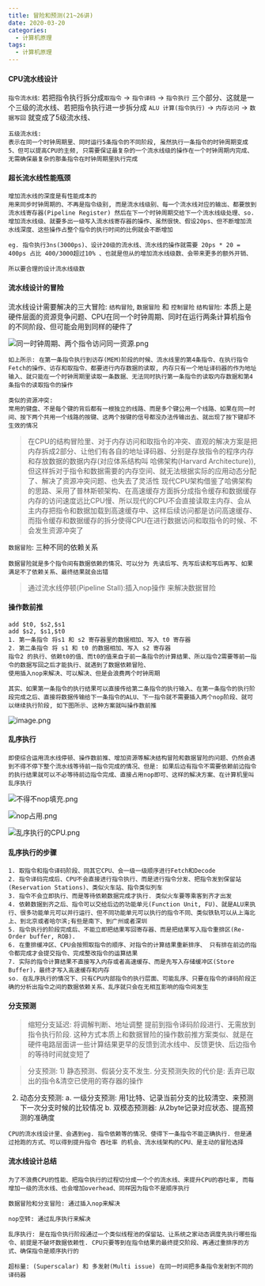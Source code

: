 ```yaml
---
title: 冒险和预测(21~26讲)
date: 2020-03-20
categories:
  - 计算机原理
tags:
  - 计算机原理
---
```

#### CPU流水线设计
`指令流水线`: 若把指令执行拆分成`取指令` -> `指令译码` -> `指令执行` 三个部分、这就是一个三级的流水线、若把指令执行进一步拆分成 `ALU
计算(指令执行)` -> `内存访问` -> `数据写回` 就变成了5级流水线、

```
五级流水线:
表示在同一个时钟周期里、同时运行5条指令的不同阶段, 虽然执行一条指令的时钟周期变成5、但可以提高CPU的主频, 只需要保证最复杂的一个流水线级的操作在一个时钟周期内完成、无需确保最复杂的那条指令在时钟周期里执行完成
```

#### 超长流水线性能瓶颈
```
增加流水线的深度是有性能成本的
用来同步时钟周期的、不再是指令级别, 而是流水线级别、每一个流水线对应的输出、都要放到流水线寄存器(Pipeline Register) 然后在下一个时钟周期交给下一个流水线级处理、so. 增加流水线级、就要多出一级写入流水线寄存器的操作、虽然很快、假设20ps、但不断增加流水线深度、这些操作占整个指令的执行时间的比例就会不断增加

eg. 指令执行3ns(3000ps)、设计20级的流水线、流水线的操作就需要 20ps * 20 = 400ps 占比 400/3000超过10% 、也就是但从的增加流水线级数、会带来更多的额外开销、

所以要合理的设计流水线级数
```

#### 流水线设计的冒险 
流水线设计需要解决的三大冒险: `结构冒险`, `数据冒险` 和 `控制冒险`
`结构冒险`: 本质上是硬件层面的资源竞争问题、CPU在同一个时钟周期、同时在运行两条计算机指令的不同阶段、但可能会用到同样的硬件了

![同一时钟周期、两个指令访问同一资源.png](https://upload-images.jianshu.io/upload_images/14027542-878133ae5032eb4b.png?imageMogr2/auto-orient/strip%7CimageView2/2/w/1240)

```
如上所示: 在第一条指令执行到访存(MEM)阶段的时候、流水线里的第4条指令、在执行指令Fetch的操作、访存和取指令、都要进行内存数据的读取, 内存只有一个地址译码器的作为地址输入、就只能在一个时钟周期里读取一条数据、无法同时执行第一条指令的读取内存数据和第4条指令的读取指令的操作

类似的资源冲突: 
常用的键盘、不是每个键的背后都有一根独立的线路、而是多个键公用一个线路、如果在同一时间、按下两个共用一个线路的按键、这两个按键的信号都没办法传输出去、就出现了按下键却不生效的情况
```

> 在CPU的结构冒险里、对于内存访问和取指令的冲突、直观的解决方案是把内存拆成2部分、让他们有各自的地址译码器、分别是存放指令的程序内存和存放数据的数据内存(对应体系结构叫 哈佛架构(Harvard Architecture)), 但这样拆对于指令和数据需要的内存空间、就无法根据实际的应用动态分配了、解决了资源冲突问题、也失去了灵活性
现代CPU架构借鉴了哈佛架构的思路、采用了普林斯顿架构、在高速缓存方面拆分成指令缓存和数据缓存
内存的访问速度远比CPU慢、所以现代的CPU不会直接读取主内存、会从主内存把指令和数据加载到高速缓存中、这样后续访问都是访问高速缓存、而指令缓存和数据缓存的拆分使得CPU在进行数据访问和取指令的时候、不会发生资源冲突了

`数据冒险`: 三种不同的依赖关系
```
数据冒险就是多个指令间有数据依赖的情况、可以分为 先读后写、先写后读和写后再写、如果满足不了依赖关系、最终结果就会出错
```
> 通过流水线停顿(Pipeline Stall):插入nop操作 来解决数据冒险


#### 操作数前推
```
add $t0, $s2,$s1
add $s2, $s1,$t0
1. 第一条指令 将s1 和 s2 寄存器里的数据相加、写入 t0 寄存器
2. 第二条指令 将 s1 和 t0 的数据相加、写入 s2 寄存器
指令2 的执行、依赖t0的值、而t0的值来自于前一条指令的计算结果、所以指令2需要等前一指令的数据写回之后才能执行、就遇到了数据依赖冒险、
使用插入nop来解决、可以解决、但是会浪费两个时钟周期

其实、如果第一条指令的执行结果可以直接传给第二条指令的执行输入、在第一条指令的执行阶段完成之后、直接将数据传输给下一条指令的ALU、下一指令就不需要插入两个nop阶段、就可以继续执行阶段, 如下图所示、这种方案就叫操作数前推
```
![image.png](https://upload-images.jianshu.io/upload_images/14027542-54ea7826a6b70dad.png?imageMogr2/auto-orient/strip%7CimageView2/2/w/1240)


#### 乱序执行
```
即使综合运用流水线停顿、操作数前推、增加资源等解决结构冒险和数据冒险的问题、仍然会遇到不得不停下整个流水线等待前一指令完成的情况、但是: 如果后边有指令不需要依赖前边指令的执行结果就可以不必等待前边指令完成、直接占用nop即可、这样的解决方案、在计算机里叫 乱序执行
```
![不得不nop填充.png](https://upload-images.jianshu.io/upload_images/14027542-4d24af97f6f2a623.png?imageMogr2/auto-orient/strip%7CimageView2/2/w/1240)

![nop占用.png](https://upload-images.jianshu.io/upload_images/14027542-7b98287e4db1bca0.png?imageMogr2/auto-orient/strip%7CimageView2/2/w/1240)

![乱序执行的CPU.png](https://upload-images.jianshu.io/upload_images/14027542-2b24ee6d961e9f88.png?imageMogr2/auto-orient/strip%7CimageView2/2/w/1240)

#### 乱序执行的步骤
```
1. 取指令和指令译码阶段、同其它CPU、会一级一级顺序进行Fetch和Decode
2. 指令译码完成后、CPU不会直接进行指令执行、而是进行指令分发、把指令发到保留站(Reservation Stations)、类似火车站、指令类似列车
3. 指令不会立即执行、而是等待依赖数据完成才执行. 类似火车要等乘客到齐才出发
4. 依赖数据到齐之后、指令可以交给后边的功能单元(Function Unit, FU)、就是ALU来执行、很多功能单元可以并行运行、但不同功能单元可以执行的指令不同、类似铁轨可以从上海北上、到北京或者哈尔滨;有些是南下、到广州或者深圳
5. 指令执行的阶段完成后、不能立即把结果写回寄存器、而是把结果写入指令重排区(Re-Order buffer, ROB).
6. 在重排缓冲区、CPU会按照取指令的顺序、对指令的计算结果重新排序、 只有排在前边的指令都完成才会提交指令、完成整改指令的运算结果
7. 实际的指令计算结果不直接写入内存或者高速缓存、而是先写入存储缓冲区(Store Buffer)，最终才写入高速缓存和内存
so. 在乱序执行的情况下、只有CPU内部指令的执行层面、可能乱序、只要在指令的译码阶段正确的分析出指令之间的数据依赖关系、乱序就只会在无相互影响的指令间发生
```

#### 分支预测
> 缩短分支延迟: 将调解判断、地址调整 提前到指令译码阶段进行、无需放到指令执行阶段. 这种方式本质上和数据冒险的操作数前推方案类似、就是在硬件电路层面讲一些计算结果更早的反馈到流水线中、反馈更快、后边指令的等待时间就变短了

> 分支预测: 1) 静态预测、假装分支不发生. 分支预测失败的代价是: 丢弃已取出的指令&清空已使用的寄存器的操作
2) 动态分支预测: 
a. 一级分支预测: 用1比特、记录当前分支的比较清空、来预测下一次分支时候的比较情况
b. 双模态预测器: 从2byte记录对应状态、提高预测的准确度

```
CPU的流水线设计里、会遇到eg. 指令依赖等的情况、使得下一条指令不能正确执行. 但是通过抢跑的方式、可以得到提升指令 吞吐率 的机会、流水线架构的CPU、是主动的冒险选择
```

#### 流水线设计总结
```
为了不浪费CPU的性能、把指令执行的过程切分成一个个的流水线、来提升CPU的吞吐率, 而每增加一级的流水线、也会增加overhead、同样因为指令不是顺序执行

数据冒险和分支冒险: 通过插入nop来解决

nop空转: 通过乱序执行来解决

乱序执行: 是在指令执行阶段通过一个类似线程池的保留站、让系统之家动态调度先执行哪些指令、前提是不破坏数据依赖性. CPU只要等到在指令结果的最终提交阶段、再通过重排序的方式、确保指令是顺序执行的

超标量: (Superscalar) 和 多发射(Multi issue) 在同一时间把多条指令发射到不同的译码器
```
